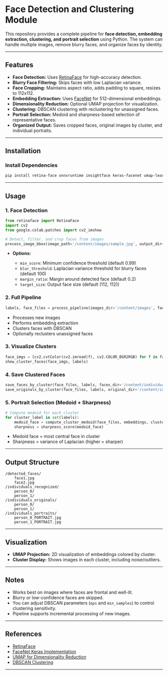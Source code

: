 # Face Detection and Clustering Module

This repository provides a complete pipeline for **face detection, embedding extraction, clustering, and portrait selection** using Python. The system can handle multiple images, remove blurry faces, and organize faces by identity.

---

## Features

- **Face Detection:** Uses [RetinaFace](https://github.com/serengil/retinaface) for high-accuracy detection.
- **Blurry Face Filtering:** Skips faces with low Laplacian variance.
- **Face Cropping:** Maintains aspect ratio, adds padding to square, resizes to 112x112.
- **Embedding Extraction:** Uses [FaceNet](https://github.com/nyoki-mtl/keras-facenet) for 512-dimensional embeddings.
- **Dimensionality Reduction:** Optional UMAP projection for visualization.
- **Clustering:** DBSCAN clustering with reclustering for unassigned faces.
- **Portrait Selection:** Medoid and sharpness-based selection of representative faces.
- **Organized Output:** Saves cropped faces, original images by cluster, and individual portraits.

---

## Installation

### Install Dependencies

```bash
pip install retina-face onnxruntime insightface keras-facenet umap-learn scikit-learn matplotlib opencv-python tensorflow numpy
````

---

## Usage

### 1. Face Detection

```python
from retinaface import RetinaFace
import cv2
from google.colab.patches import cv2_imshow

# Detect, filter, and crop faces from images
process_image_bbox(image_path='/content/images/sample.jpg', output_dir='/content/detected_faces')
```

* **Options:**

  * `min_score`: Minimum confidence threshold (default 0.99)
  * `blur_threshold`: Laplacian variance threshold for blurry faces (default 100)
  * `margin_ratio`: Margin around detected face (default 0.2)
  * `target_size`: Output face size (default (112, 112))

### 2. Full Pipeline

```python
labels, face_files = process_pipeline(images_dir='/content/images', faces_dir='/content/detected_faces')
```

* Processes new images
* Performs embedding extraction
* Clusters faces with DBSCAN
* Optionally reclusters unassigned faces

### 3. Visualize Clusters

```python
face_imgs = [cv2.cvtColor(cv2.imread(f), cv2.COLOR_BGR2RGB) for f in face_files]
show_cluster_faces(face_imgs, labels)
```

### 4. Save Clustered Faces

```python
save_faces_by_cluster(face_files, labels, faces_dir='/content/individuals_recognized')
save_originals_by_cluster(face_files, labels, original_dir='/content/images', output_dir='/content/individuals_originals')
```

### 5. Portrait Selection (Medoid + Sharpness)

```python
# Compute medoid for each cluster
for cluster_label in set(labels):
    medoid_face = compute_cluster_medoid(face_files, embeddings, cluster_label, labels)
    sharpness = sharpness_score(medoid_face)
```

* Medoid face = most central face in cluster
* Sharpness = variance of Laplacian (higher = sharper)

---

## Output Structure

```
/detected_faces/
    face1.jpg
    face2.jpg
/individuals_recognized/
    person_0/
    person_1/
/individuals_originals/
    person_0/
    person_1/
/individuals_portraits/
    person_0_PORTRAIT.jpg
    person_1_PORTRAIT.jpg
```

---

## Visualization

* **UMAP Projection:** 2D visualization of embeddings colored by cluster.
* **Cluster Display:** Shows images in each cluster, including noise/outliers.

---

## Notes

* Works best on images where faces are frontal and well-lit.
* Blurry or low-confidence faces are skipped.
* You can adjust DBSCAN parameters (`eps` and `min_samples`) to control clustering sensitivity.
* Pipeline supports incremental processing of new images.

---

## References

* [RetinaFace](https://github.com/serengil/retinaface)
* [FaceNet Keras Implementation](https://github.com/nyoki-mtl/keras-facenet)
* [UMAP for Dimensionality Reduction](https://umap-learn.readthedocs.io/)
* [DBSCAN Clustering](https://scikit-learn.org/stable/modules/generated/sklearn.cluster.DBSCAN.html)

---

```
